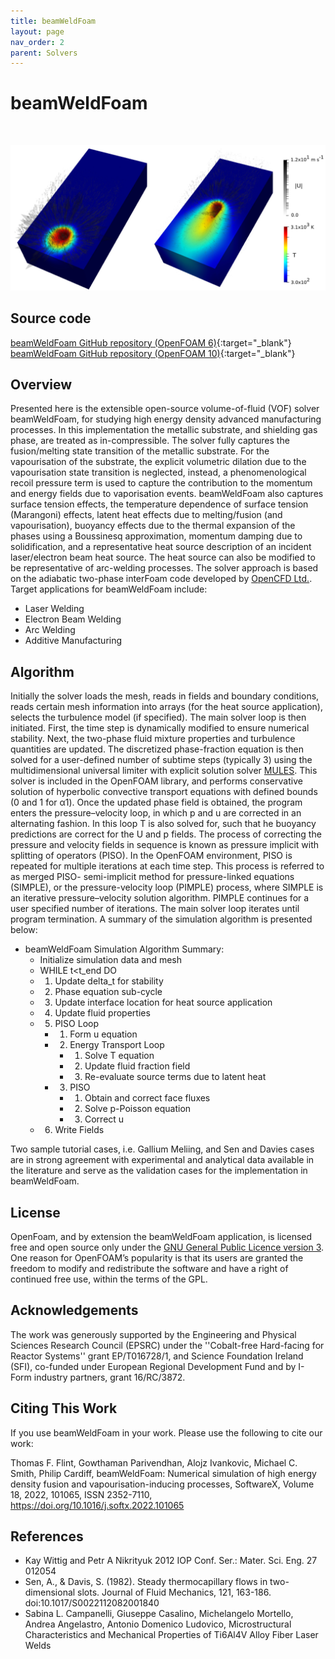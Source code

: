```yaml
---
title: beamWeldFoam
layout: page
nav_order: 2
parent: Solvers
---
```


# beamWeldFoam

<br>

![alt text](../beamweldfoam.png)

## Source code

[beamWeldFoam GitHub repository (OpenFOAM 6)](https://github.com/tomflint22/beamWeldFoam){:target="_blank"} <br>
[beamWeldFoam GitHub repository (OpenFOAM 10)](https://github.com/tomflint22/beamWeldFoam/tree/OF10){:target="_blank"} 


## Overview
Presented here is the extensible open-source volume-of-fluid (VOF) solver beamWeldFoam, for studying high energy density advanced manufacturing processes. In this implementation the metallic substrate, and shielding gas phase, are treated as in-compressible. The solver fully captures the fusion/melting state transition of the metallic substrate. For the vapourisation of the substrate, the explicit volumetric dilation due to the vapourisation state transition is neglected, instead, a phenomenological recoil pressure term is used to capture the contribution to the momentum and energy fields due to vaporisation events. beamWeldFoam also captures surface tension effects, the temperature dependence of surface tension (Marangoni) effects, latent heat effects due to melting/fusion (and vapourisation), buoyancy effects due to the thermal expansion of the phases using a Boussinesq approximation, momentum damping due to solidification, and a representative heat source description of an incident laser/electron beam heat source. The heat source can also be modified to be representative of arc-welding processes.
The solver approach is based on the adiabatic two-phase interFoam code developed by [OpenCFD Ltd.](http://openfoam.com/). Target applications for beamWeldFoam include:

* Laser Welding
* Electron Beam Welding
* Arc Welding
* Additive Manufacturing



## Algorithm

Initially the solver loads the mesh, reads in fields and boundary conditions, reads certain mesh information into arrays (for the heat source application), selects the turbulence model (if specified). The main solver loop is then initiated. First, the time step is
dynamically modified to ensure numerical stability. Next, the two-phase fluid mixture properties and turbulence quantities are updated. The discretized phase-fraction equation is then solved for a user-defined number of subtime steps (typically 3) using the multidimensional universal limiter with explicit solution solver [MULES](https://openfoam.org/release/2-3-0/multiphase/). This solver is included in the OpenFOAM library, and performs conservative solution of hyperbolic convective transport equations with defined bounds (0 and 1 for α1). Once the updated phase field is obtained, the program enters the pressure–velocity loop, in which p and u are corrected in an alternating fashion. In this loop T is also solved for, such that he buoyancy predictions are correct for the U and p fields. The process of correcting the pressure and velocity fields in sequence is known as pressure implicit with splitting of operators (PISO). In the OpenFOAM environment, PISO is repeated for multiple iterations at each time step. This process is referred to as merged PISO- semi-implicit method for pressure-linked equations (SIMPLE), or the pressure-velocity loop (PIMPLE) process, where SIMPLE is an iterative pressure–velocity solution algorithm. PIMPLE continues for a user specified number of iterations. 
The main solver loop iterates until program termination. A summary of the simulation algorithm is presented below:
* beamWeldFoam Simulation Algorithm Summary:
  * Initialize simulation data and mesh 
  * WHILE t<t_end DO
  * 1. Update delta_t for stability
  * 2. Phase equation sub-cycle
  * 3. Update interface location for heat source application
  * 4. Update fluid properties
  * 5. PISO Loop
    * 1. Form u equation
    * 2. Energy Transport Loop
      * 1. Solve T equation
      * 2. Update fluid fraction field
      * 3. Re-evaluate source terms due to latent heat
    * 3. PISO
        * 1. Obtain and correct face fluxes
        * 2. Solve p-Poisson equation
        * 3. Correct u
  * 6. Write Fields
  
Two sample tutorial cases, i.e. Gallium Meliing, and Sen and Davies cases are in strong agreement with experimental and analytical data available in the literature and serve as the validation cases for the implementation in beamWeldFoam.

## License
OpenFoam, and by extension the beamWeldFoam application, is licensed free and open source only under the [GNU General Public Licence version 3](https://www.gnu.org/licenses/gpl-3.0.en.html). One reason for OpenFOAM’s popularity is that its users are granted the freedom to modify and redistribute the software and have a right of continued free use, within the terms of the GPL.

## Acknowledgements
The work was generously supported by the Engineering and Physical Sciences Research Council (EPSRC) under the ''Cobalt-free Hard-facing for Reactor Systems'' grant EP/T016728/1, and Science Foundation Ireland (SFI), co-funded under European Regional Development Fund and by I-Form industry partners, grant 16/RC/3872.

## Citing This Work
If you use beamWeldFoam in your work. Please use the following to cite our work:

Thomas F. Flint, Gowthaman Parivendhan, Alojz Ivankovic, Michael C. Smith, Philip Cardiff,
beamWeldFoam: Numerical simulation of high energy density fusion and vapourisation-inducing processes,
SoftwareX,
Volume 18,
2022,
101065,
ISSN 2352-7110,
https://doi.org/10.1016/j.softx.2022.101065

## References
* Kay Wittig and Petr A Nikrityuk 2012 IOP Conf. Ser.: Mater. Sci. Eng. 27 012054
* Sen, A., & Davis, S. (1982). Steady thermocapillary flows in two-dimensional slots. Journal of Fluid Mechanics, 121, 163-186. doi:10.1017/S0022112082001840
* Sabina L. Campanelli, Giuseppe Casalino, Michelangelo Mortello, Andrea Angelastro, Antonio Domenico Ludovico, Microstructural Characteristics and Mechanical Properties of Ti6Al4V Alloy Fiber Laser Welds
